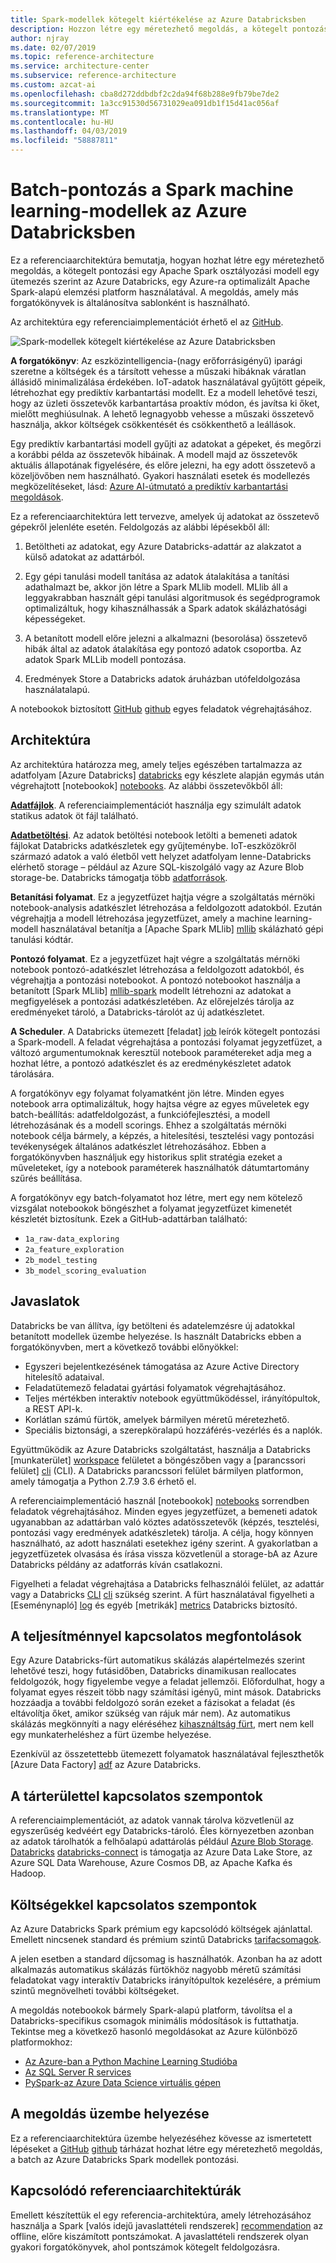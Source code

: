 ```yaml
---
title: Spark-modellek kötegelt kiértékelése az Azure Databricksben
description: Hozzon létre egy méretezhető megoldás, a kötegelt pontozási egy Apache Spark osztályozási modell egy ütemezés szerint az Azure Databricks használatával.
author: njray
ms.date: 02/07/2019
ms.topic: reference-architecture
ms.service: architecture-center
ms.subservice: reference-architecture
ms.custom: azcat-ai
ms.openlocfilehash: cba8d272ddbdbf2c2da94f68b288e9fb79be7de2
ms.sourcegitcommit: 1a3cc91530d56731029ea091db1f15d41ac056af
ms.translationtype: MT
ms.contentlocale: hu-HU
ms.lasthandoff: 04/03/2019
ms.locfileid: "58887811"
---
```

# <a name="batch-scoring-of-spark-machine-learning-models-on-azure-databricks"></a>Batch-pontozás a Spark machine learning-modellek az Azure Databricksben

Ez a referenciaarchitektúra bemutatja, hogyan hozhat létre egy méretezhető megoldás, a kötegelt pontozási egy Apache Spark osztályozási modell egy ütemezés szerint az Azure Databricks, egy Azure-ra optimalizált Apache Spark-alapú elemzési platform használatával. A megoldás, amely más forgatókönyvek is általánosítva sablonként is használható.

Az architektúra egy referenciaimplementációt érhető el az [GitHub][github].

![Spark-modellek kötegelt kiértékelése az Azure Databricksben](./_images/batch-scoring-spark.png)

**A forgatókönyv**: Az eszközintelligencia-(nagy erőforrásigényű) iparági szeretne a költségek és a társított vehesse a műszaki hibáknak váratlan állásidő minimalizálása érdekében. IoT-adatok használatával gyűjtött gépeik, létrehozhat egy prediktív karbantartási modellt. Ez a modell lehetővé teszi, hogy az üzleti összetevők karbantartása proaktív módon, és javítsa ki őket, mielőtt meghiúsulnak. A lehető legnagyobb vehesse a műszaki összetevő használja, akkor költségek csökkentését és csökkenthető a leállások.

Egy prediktív karbantartási modell gyűjti az adatokat a gépeket, és megőrzi a korábbi példa az összetevők hibáinak. A modell majd az összetevők aktuális állapotának figyelésére, és előre jelezni, ha egy adott összetevő a közeljövőben nem használható. Gyakori használati esetek és modellezés megközelítéseket, lásd: [Azure AI-útmutató a prediktív karbantartási megoldások][ai-guide].

Ez a referenciaarchitektúra lett tervezve, amelyek új adatokat az összetevő gépekről jelenléte esetén. Feldolgozás az alábbi lépésekből áll:

1. Betöltheti az adatokat, egy Azure Databricks-adattár az alakzatot a külső adatokat az adattárból.

2. Egy gépi tanulási modell tanítása az adatok átalakítása a tanítási adathalmazt be, akkor jön létre a Spark MLlib modell. MLlib áll a leggyakrabban használt gépi tanulási algoritmusok és segédprogramok optimalizáltuk, hogy kihasználhassák a Spark adatok skálázhatósági képességeket.

3. A betanított modell előre jelezni a alkalmazni (besorolása) összetevő hibák által az adatok átalakítása egy pontozó adatok csoportba. Az adatok Spark MLLib modell pontozása.

4. Eredmények Store a Databricks adatok áruházban utófeldolgozása használatalapú.

A notebookok biztosított [GitHub] [ github] egyes feladatok végrehajtásához.

## <a name="architecture"></a>Architektúra

Az architektúra határozza meg, amely teljes egészében tartalmazza az adatfolyam [Azure Databricks] [ databricks] egy készlete alapján egymás után végrehajtott [notebookok] [ notebooks]. Az alábbi összetevőkből áll:

**[Adatfájlok][github]**. A referenciaimplementációt használja egy szimulált adatok statikus adatok öt fájl található.

**[Adatbetöltési][notebooks]**. Az adatok betöltési notebook letölti a bemeneti adatok fájlokat Databricks adatkészletek egy gyűjteménybe. IoT-eszközökről származó adatok a való életből vett helyzet adatfolyam lenne-Databricks elérhető storage – például az Azure SQL-kiszolgáló vagy az Azure Blob storage-be. Databricks támogatja több [adatforrások][data-sources].

**Betanítási folyamat**. Ez a jegyzetfüzet hajtja végre a szolgáltatás mérnöki notebook-analysis adatkészlet létrehozása a feldolgozott adatokból. Ezután végrehajtja a modell létrehozása jegyzetfüzet, amely a machine learning-modell használatával betanítja a [Apache Spark MLlib] [ mllib] skálázható gépi tanulási kódtár.

**Pontozó folyamat**. Ez a jegyzetfüzet hajt végre a szolgáltatás mérnöki notebook pontozó-adatkészlet létrehozása a feldolgozott adatokból, és végrehajtja a pontozási notebookot. A pontozó notebookot használja a betanított [Spark MLlib] [ mllib-spark] modellt létrehozni az adatokat a megfigyelések a pontozási adatkészletében. Az előrejelzés tárolja az eredményeket tároló, a Databricks-tárolót az új adatkészletet.

**A Scheduler**. A Databricks ütemezett [feladat] [ job] leírók kötegelt pontozási a Spark-modell. A feladat végrehajtása a pontozási folyamat jegyzetfüzet, a változó argumentumoknak keresztül notebook paramétereket adja meg a hozhat létre, a pontozó adatkészlet és az eredménykészletet adatok tárolására.

A forgatókönyv egy folyamat folyamatként jön létre. Minden egyes notebook arra optimalizáltuk, hogy hajtsa végre az egyes műveletek egy batch-beállítás: adatfeldolgozást, a funkciófejlesztési, a modell létrehozásának és a modell scorings. Ehhez a szolgáltatás mérnöki notebook célja bármely, a képzés, a hitelesítési, tesztelési vagy pontozási tevékenységek általános adatkészlet létrehozásához. Ebben a forgatókönyvben használjuk egy historikus split stratégia ezeket a műveleteket, így a notebook paraméterek használhatók dátumtartomány szűrés beállítása.

A forgatókönyv egy batch-folyamatot hoz létre, mert egy nem kötelező vizsgálat notebookok böngészhet a folyamat jegyzetfüzet kimenetét készletét biztosítunk. Ezek a GitHub-adattárban található:

- `1a_raw-data_exploring`
- `2a_feature_exploration`
- `2b_model_testing`
- `3b_model_scoring_evaluation`

## <a name="recommendations"></a>Javaslatok

Databricks be van állítva, így betölteni és adatelemzésre új adatokkal betanított modellek üzembe helyezése. Is használt Databricks ebben a forgatókönyvben, mert a következő további előnyökkel:

- Egyszeri bejelentkezésének támogatása az Azure Active Directory hitelesítő adataival.
- Feladatütemező feladatai gyártási folyamatok végrehajtásához.
- Teljes mértékben interaktív notebook együttműködéssel, irányítópultok, a REST API-k.
- Korlátlan számú fürtök, amelyek bármilyen méretű méretezhető.
- Speciális biztonsági, a szerepköralapú hozzáférés-vezérlés és a naplók.

Együttműködik az Azure Databricks szolgáltatást, használja a Databricks [munkaterület] [ workspace] felületet a böngészőben vagy a [parancssori felület] [ cli] (CLI). A Databricks parancssori felület bármilyen platformon, amely támogatja a Python 2.7.9 3.6 érhető el.

A referenciaimplementáció használ [notebookok] [ notebooks] sorrendben feladatok végrehajtásához. Minden egyes jegyzetfüzet, a bemeneti adatok ugyanabban az adattárban való köztes adatösszetevők (képzés, tesztelési, pontozási vagy eredmények adatkészletek) tárolja. A célja, hogy könnyen használható, az adott használati esetekhez igény szerint. A gyakorlatban a jegyzetfüzetek olvasása és írása vissza közvetlenül a storage-bA az Azure Databricks példány az adatforrás kíván csatlakozni.

Figyelheti a feladat végrehajtása a Databricks felhasználói felület, az adattár vagy a Databricks [CLI] [ cli] szükség szerint. A fürt használatával figyelheti a [Eseménynapló] [ log] és egyéb [metrikák] [ metrics] Databricks biztosító.

## <a name="performance-considerations"></a>A teljesítménnyel kapcsolatos megfontolások

Egy Azure Databricks-fürt automatikus skálázás alapértelmezés szerint lehetővé teszi, hogy futásidőben, Databricks dinamikusan reallocates feldolgozók, hogy figyelembe vegye a feladat jellemzői. Előfordulhat, hogy a folyamat egyes részeit több nagy számítási igényű, mint mások. Databricks hozzáadja a további feldolgozó során ezeket a fázisokat a feladat (és eltávolítja őket, amikor szükség van rájuk már nem). Az automatikus skálázás megkönnyíti a nagy eléréséhez [kihasználtság fürt][cluster], mert nem kell egy munkaterheléshez a fürt üzembe helyezése.

Ezenkívül az összetettebb ütemezett folyamatok használatával fejleszthetők [Azure Data Factory] [ adf] az Azure Databricks.

## <a name="storage-considerations"></a>A tárterülettel kapcsolatos szempontok

A referenciaimplementációt, az adatok vannak tárolva közvetlenül az egyszerűség kedvéért egy Databricks-tároló. Éles környezetben azonban az adatok tárolhatók a felhőalapú adattárolás például [Azure Blob Storage][blob]. [Databricks] [ databricks-connect] is támogatja az Azure Data Lake Store, az Azure SQL Data Warehouse, Azure Cosmos DB, az Apache Kafka és Hadoop.

## <a name="cost-considerations"></a>Költségekkel kapcsolatos szempontok

Az Azure Databricks Spark prémium egy kapcsolódó költségek ajánlattal. Emellett nincsenek standard és prémium szintű Databricks [tarifacsomagok][pricing].

A jelen esetben a standard díjcsomag is használhatók. Azonban ha az adott alkalmazás automatikus skálázás fürtökhöz nagyobb méretű számítási feladatokat vagy interaktív Databricks irányítópultok kezelésére, a prémium szintű megnövelheti további költségeket.

A megoldás notebookok bármely Spark-alapú platform, távolítsa el a Databricks-specifikus csomagok minimális módosítások is futtathatja. Tekintse meg a következő hasonló megoldásokat az Azure különböző platformokhoz:

- [Az Azure-ban a Python Machine Learning Studióba][python-aml]
- [Az SQL Server R services][sql-r]
- [PySpark-az Azure Data Science virtuális gépen][py-dvsm]

## <a name="deploy-the-solution"></a>A megoldás üzembe helyezése

Ez a referenciaarchitektúra üzembe helyezéséhez kövesse az ismertetett lépéseket a [GitHub] [ github] tárházat hozhat létre egy méretezhető megoldás, a batch az Azure Databricks Spark modellek pontozási.

## <a name="related-architectures"></a>Kapcsolódó referenciaarchitektúrák

Emellett készítettük el egy referencia-architektúra, amely létrehozásához használja a Spark [valós idejű javaslattételi rendszerek] [ recommendation] az offline, előre kiszámított pontszámokat. A javaslattételi rendszerek olyan gyakori forgatókönyvek, ahol pontszámok kötegelt feldolgozásra.

[adf]: https://azure.microsoft.com/blog/operationalize-azure-databricks-notebooks-using-data-factory/
[ai-guide]: /azure/machine-learning/team-data-science-process/cortana-analytics-playbook-predictive-maintenance
[blob]: https://docs.databricks.com/spark/latest/data-sources/azure/azure-storage.html
[cli]: https://docs.databricks.com/user-guide/dev-tools/databricks-cli.html
[cluster]: https://docs.azuredatabricks.net/user-guide/clusters/sizing.html
[databricks]: /azure/azure-databricks/
[databricks-connect]: /azure/azure-databricks/databricks-connect-to-data-sources
[data-sources]: https://docs.databricks.com/spark/latest/data-sources/index.html
[github]: https://github.com/Azure/BatchSparkScoringPredictiveMaintenance
[job]: https://docs.databricks.com/user-guide/jobs.html
[log]: https://docs.databricks.com/user-guide/clusters/event-log.html
[metrics]: https://docs.databricks.com/user-guide/clusters/metrics.html
[mllib]: https://docs.databricks.com/spark/latest/mllib/index.html
[mllib-spark]: https://docs.databricks.com/spark/latest/mllib/index.html#apache-spark-mllib
[notebooks]: https://docs.databricks.com/user-guide/notebooks/index.html
[pricing]: https://azure.microsoft.com/en-us/pricing/details/databricks/
[python-aml]: https://gallery.azure.ai/Notebook/Predictive-Maintenance-Modelling-Guide-Python-Notebook-1
[py-dvsm]: https://gallery.azure.ai/Tutorial/Predictive-Maintenance-using-PySpark
[recommendation]: /azure/architecture/reference-architectures/ai/real-time-recommendation
[sql-r]: https://gallery.azure.ai/Tutorial/Predictive-Maintenance-Modeling-Guide-using-SQL-R-Services-1
[workspace]: https://docs.databricks.com/user-guide/workspace.html
